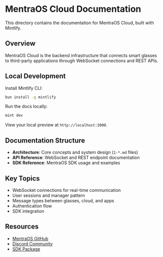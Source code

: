 # MentraOS Cloud Documentation

This directory contains the documentation for MentraOS Cloud, built with Mintlify.

## Overview

MentraOS Cloud is the backend infrastructure that connects smart glasses to third-party applications through WebSocket connections and REST APIs.

## Local Development

Install Mintlify CLI:

```bash
bun install -g mintlify
```

Run the docs locally:

```bash
mint dev
```

View your local preview at `http://localhost:3000`.

## Documentation Structure

- **Architecture**: Core concepts and system design (`1-*.md` files)
- **API Reference**: WebSocket and REST endpoint documentation
- **SDK Reference**: MentraOS SDK usage and examples

## Key Topics

- WebSocket connections for real-time communication
- User sessions and manager pattern
- Message types between glasses, cloud, and apps
- Authentication flow
- SDK integration

## Resources

- [MentraOS GitHub](https://github.com/Mentra-Community/MentraOS)
- [Discord Community](https://discord.gg/5ukNvkEAqT)
- [SDK Package](https://www.npmjs.com/package/@mentraos/sdk)
